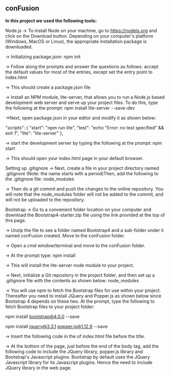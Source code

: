 <h2>conFusion</h2>


<b>In this project we used the following tools:</b>

Node.js
-> To install Node on your machine, go to https://nodejs.org and click on the Download button. Depending on your computer's platform (Windows, MacOS or Linux), the appropriate installation package is downloaded.

-> Initializing package.json: npm init

-> Follow along the prompts and answer the questions as follows: accept the default values for most of the entries, except set the entry point to index.html

-> This should create a package.json file

-> Install an NPM module, lite-server, that allows you to run a Node.js based development web server and serve up your project files. To do this, type the following at the prompt: npm install lite-server --save-dev

->Next, open package.json in your editor and modify it as shown below:

"scripts": { "start": "npm run lite", "test": "echo "Error: no test specified" && exit 1", "lite": "lite-server" },

-> start the development server by typing the following at the prompt: npm start

-> This should open your index.html page in your default browser.

Setting up .gitignore
-> Next, create a file in your project directory named .gitignore (Note: the name starts with a period)Then, add the following to the .gitignore file: node_modules

-> Then do a git commit and push the changes to the online repository. You will note that the node_modules folder will not be added to the commit, and will not be uploaded to the repository.

Bootstrap
-> Go to a convenient folder location on your computer and download the Bootstrap4-starter.zip file using the link provided at the top of this page.

-> Unzip the file to see a folder named Bootstrap4 and a sub-folder under it named conFusion created. Move to the conFusion folder.

-> Open a cmd window/terminal and move to the conFusion folder.

-> At the prompt type: npm install

-> This will install the lite-server node module to your project.

-> Next, initialize a Git repository in the project folder, and then set up a .gitignore file with the contents as shown below: node_modules

-> You will use npm to fetch the Bootstrap files for use within your project. Thereafter you need to install JQuery and Popper.js as shown below since Bootstrap 4 depends on these two. At the prompt, type the following to fetch Bootstrap files to your project folder:

npm install bootstrap@4.0.0 --save

npm install jquery@3.3.1 popper.js@1.12.9 --save

-> Insert the following code in the of index.html file before the title.

<meta charset="utf-8">
<meta name="viewport" content="width=device-width, initial-scale=1, shrink-to-fit=no">
<meta http-equiv="x-ua-compatible" content="ie=edge">


<!-- Bootstrap CSS -->
<link rel="stylesheet" href="node_modules/bootstrap/dist/css/bootstrap.min.css">
-> At the bottom of the page, just before the end of the body tag, add the following code to include the JQuery library, popper.js library and Bootstrap's Javascript plugins. Bootstrap by default uses the JQuery Javascript library for its Javascript plugins. Hence the need to include JQuery library in the web page.

<script src="node_modules/jquery/dist/jquery.slim.min.js"></script>
<script src="node_modules/popper.js/dist/umd/popper.min.js"></script>
<script src="node_modules/bootstrap/dist/js/bootstrap.min.js"></script>
